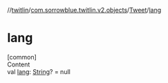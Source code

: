 //[twitlin](../../index.md)/[com.sorrowblue.twitlin.v2.objects](../index.md)/[Tweet](index.md)/[lang](lang.md)



# lang  
[common]  
Content  
val [lang](lang.md): [String](https://kotlinlang.org/api/latest/jvm/stdlib/kotlin/-string/index.html)? = null  



